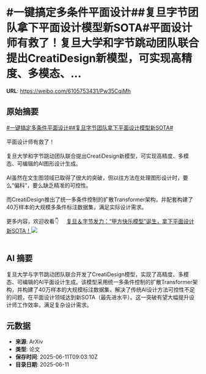 # #一键搞定多条件平面设计##复旦字节团队拿下平面设计模型新SOTA#平面设计师有救了！复旦大学和字节跳动团队联合提出CreatiDesign新模型，可实现高精度、多模态、...

**URL**: https://weibo.com/6105753431/Pw35CqiMh

## 原始摘要

<a href="https://m.weibo.cn/search?containerid=231522type%3D1%26t%3D10%26q%3D%23%E4%B8%80%E9%94%AE%E6%90%9E%E5%AE%9A%E5%A4%9A%E6%9D%A1%E4%BB%B6%E5%B9%B3%E9%9D%A2%E8%AE%BE%E8%AE%A1%23&amp;extparam=%23%E4%B8%80%E9%94%AE%E6%90%9E%E5%AE%9A%E5%A4%9A%E6%9D%A1%E4%BB%B6%E5%B9%B3%E9%9D%A2%E8%AE%BE%E8%AE%A1%23" data-hide=""><span class="surl-text">#一键搞定多条件平面设计#</span></a><a href="https://m.weibo.cn/search?containerid=231522type%3D1%26t%3D10%26q%3D%23%E5%A4%8D%E6%97%A6%E5%AD%97%E8%8A%82%E5%9B%A2%E9%98%9F%E6%8B%BF%E4%B8%8B%E5%B9%B3%E9%9D%A2%E8%AE%BE%E8%AE%A1%E6%A8%A1%E5%9E%8B%E6%96%B0SOTA%23&amp;extparam=%23%E5%A4%8D%E6%97%A6%E5%AD%97%E8%8A%82%E5%9B%A2%E9%98%9F%E6%8B%BF%E4%B8%8B%E5%B9%B3%E9%9D%A2%E8%AE%BE%E8%AE%A1%E6%A8%A1%E5%9E%8B%E6%96%B0SOTA%23" data-hide=""><span class="surl-text">#复旦字节团队拿下平面设计模型新SOTA#</span></a><br><br>平面设计师有救了！<br><br>复旦大学和字节跳动团队联合提出CreatiDesign新模型，可实现高精度、多模态、可编辑的AI图形设计生成。<br><br>AI虽然在文生图领域已取得了很大的突破，但以往方法在处理图形设计时，要么“偏科”，要么缺乏精准的可控性。<br><br>而CreatiDesign推出了统一多条件控制的扩散Transformer架构，并配套构建了40万样本的大规模多条件标注数据集，满足实际设计需求。<br><br>更多内容，欢迎收看👇 <a href="https://weibo.com/ttarticle/p/show?id=2309405176383764037931" data-hide=""><span class="url-icon"><img style="width: 1rem;height: 1rem" src="https://h5.sinaimg.cn/upload/2015/09/25/3/timeline_card_small_article_default.png" referrerpolicy="no-referrer"></span><span class="surl-text">复旦＆字节发力：“甲方快乐模型”诞生，拿下平面设计新SOTA！</span></a><img style="" src="https://tvax4.sinaimg.cn/large/006Fd7o3gy1i2bfn6j0uqj30n40d041u.jpg" referrerpolicy="no-referrer"><br><br>

## AI 摘要

复旦大学与字节跳动团队联合开发了CreatiDesign模型，实现了高精度、多模态、可编辑的AI平面设计生成。该模型采用统一多条件控制的扩散Transformer架构，并构建了40万样本的大规模标注数据集，解决了传统AI设计方法可控性不足的问题，在平面设计领域达到新SOTA（最先进水平）。这一突破有望大幅提升设计师工作效率，满足复杂设计需求。

## 元数据

- **来源**: ArXiv
- **类型**: 论文
- **保存时间**: 2025-06-11T09:03:10Z
- **目录日期**: 2025-06-11
